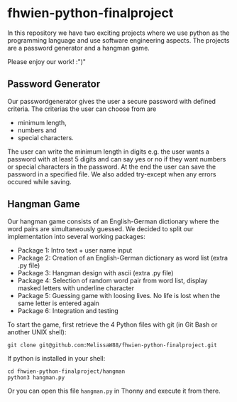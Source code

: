 # fhwien-python-finalproject

In this repository we have two exciting projects where we use python as the programming language and use software engineering aspects.
The projects are a password generator and a hangman game.

Please enjoy our work! :")"

## Password Generator
Our passwordgenerator gives the user a secure password with defined criteria.
The criterias the user can choose from are 
- minimum length, 
- numbers and 
- special characters.

The user can write the minimum length in digits e.g. the user wants a password with at least 5 digits and can say yes or no if they want numbers or special characters in the password.
At the end the user can save the password in a specified file. We also added try-except when any errors occured while saving.

## Hangman Game
Our hangman game consists of an English-German dictionary where the word pairs are simultaneously guessed.
We decided to split our implementation into several working packages: 
- Package 1: Intro text + user name input
- Package 2: Creation of an English-German dictionary as word list (extra .py file) 
- Package 3: Hangman design with ascii (extra .py file)
- Package 4: Selection of random word pair from word list, display masked letters with underline character
 - Package 5: Guessing game with loosing lives. No life is lost when the same letter is entered again
 - Package 6: Integration and testing

To start the game, first retrieve the 4 Python files with git (in Git Bash or another UNIX shell):
```
git clone git@github.com:MelissaW88/fhwien-python-finalproject.git
```
If python is installed in your shell:
```
cd fhwien-python-finalproject/hangman
python3 hangman.py
```
Or you can open this file `hangman.py` in Thonny and execute it from there.